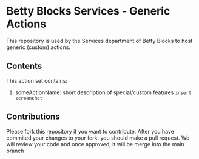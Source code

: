 # Betty Blocks Services - Generic Actions
This repository is used by the Services department of Betty Blocks to host generic (custom) actions.

## Contents
This action set contains:
1. someActionName: short description of special/custom features
`insert screenshot`

## Contributions
Please fork this repository if you want to contribute. After you have commited your changes to your fork, you should make a pull request. We will review your code and once approved, it will be merge into the main branch
